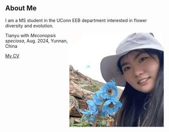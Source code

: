 ## About Me
I am a MS student in the UConn EEB department interested in flower diversity and evolution.

<img src="assets/images/Meconopsis.jpg" style="float:right" width="300" height="300">

Tianyu with _Meconopsis speciosa_, Aug. 2024, Yunnan, China

[My CV](/assets/PDFs/CV_TianyuCui_2023.pdf)

